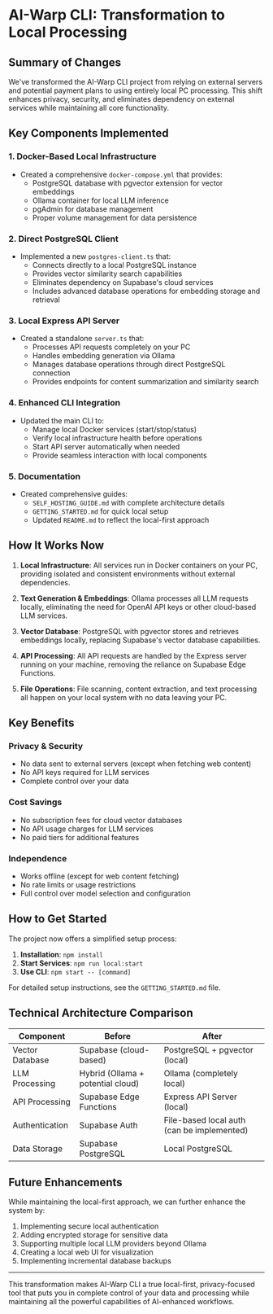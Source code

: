 # AI-Warp CLI: Transformation to Local Processing

## Summary of Changes

We've transformed the AI-Warp CLI project from relying on external servers and potential payment plans to using entirely local PC processing. This shift enhances privacy, security, and eliminates dependency on external services while maintaining all core functionality.

## Key Components Implemented

### 1. Docker-Based Local Infrastructure
- Created a comprehensive `docker-compose.yml` that provides:
  - PostgreSQL database with pgvector extension for vector embeddings
  - Ollama container for local LLM inference
  - pgAdmin for database management
  - Proper volume management for data persistence

### 2. Direct PostgreSQL Client
- Implemented a new `postgres-client.ts` that:
  - Connects directly to a local PostgreSQL instance
  - Provides vector similarity search capabilities
  - Eliminates dependency on Supabase's cloud services
  - Includes advanced database operations for embedding storage and retrieval

### 3. Local Express API Server
- Created a standalone `server.ts` that:
  - Processes API requests completely on your PC
  - Handles embedding generation via Ollama
  - Manages database operations through direct PostgreSQL connection
  - Provides endpoints for content summarization and similarity search

### 4. Enhanced CLI Integration
- Updated the main CLI to:
  - Manage local Docker services (start/stop/status)
  - Verify local infrastructure health before operations
  - Start API server automatically when needed
  - Provide seamless interaction with local components

### 5. Documentation
- Created comprehensive guides:
  - `SELF_HOSTING_GUIDE.md` with complete architecture details
  - `GETTING_STARTED.md` for quick local setup
  - Updated `README.md` to reflect the local-first approach

## How It Works Now

1. **Local Infrastructure**: All services run in Docker containers on your PC, providing isolated and consistent environments without external dependencies.

2. **Text Generation & Embeddings**: Ollama processes all LLM requests locally, eliminating the need for OpenAI API keys or other cloud-based LLM services.

3. **Vector Database**: PostgreSQL with pgvector stores and retrieves embeddings locally, replacing Supabase's vector database capabilities.

4. **API Processing**: All API requests are handled by the Express server running on your machine, removing the reliance on Supabase Edge Functions.

5. **File Operations**: File scanning, content extraction, and text processing all happen on your local system with no data leaving your PC.

## Key Benefits

### Privacy & Security
- No data sent to external servers (except when fetching web content)
- No API keys required for LLM services
- Complete control over your data

### Cost Savings
- No subscription fees for cloud vector databases
- No API usage charges for LLM services
- No paid tiers for additional features

### Independence
- Works offline (except for web content fetching)
- No rate limits or usage restrictions
- Full control over model selection and configuration

## How to Get Started

The project now offers a simplified setup process:

1. **Installation**: `npm install`
2. **Start Services**: `npm run local:start`
3. **Use CLI**: `npm start -- [command]`

For detailed setup instructions, see the `GETTING_STARTED.md` file.

## Technical Architecture Comparison

| Component | Before | After |
|-----------|--------|-------|
| Vector Database | Supabase (cloud-based) | PostgreSQL + pgvector (local) |
| LLM Processing | Hybrid (Ollama + potential cloud) | Ollama (completely local) |
| API Processing | Supabase Edge Functions | Express API Server (local) |
| Authentication | Supabase Auth | File-based local auth (can be implemented) |
| Data Storage | Supabase PostgreSQL | Local PostgreSQL |

## Future Enhancements

While maintaining the local-first approach, we can further enhance the system by:

1. Implementing secure local authentication
2. Adding encrypted storage for sensitive data
3. Supporting multiple local LLM providers beyond Ollama
4. Creating a local web UI for visualization
5. Implementing incremental database backups

---

This transformation makes AI-Warp CLI a true local-first, privacy-focused tool that puts you in complete control of your data and processing while maintaining all the powerful capabilities of AI-enhanced workflows.

